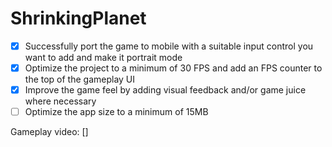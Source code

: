 # ShrinkingPlanet
 
- [x] Successfully port the game to mobile with a suitable input control you want to add and make it portrait mode
- [x] Optimize the project to a minimum of 30 FPS and add an FPS counter to the top of the gameplay UI
- [x] Improve the game feel by adding visual feedback and/or game juice where necessary
- [ ] Optimize the app size to a minimum of 15MB

Gameplay video: []
